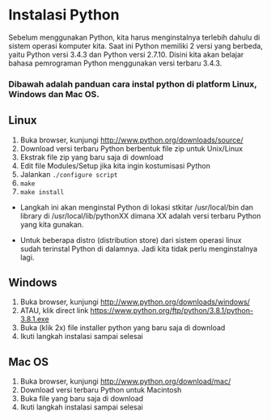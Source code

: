 # Instalasi Python
Sebelum menggunakan Python, kita harus menginstalnya terlebih dahulu di sistem operasi komputer kita. Saat ini Python memiliki 2 versi yang berbeda, yaitu Python versi 3.4.3 dan Python versi 2.7.10. Disini kita akan belajar bahasa pemrograman Python menggunakan versi terbaru 3.4.3.

### Dibawah adalah panduan cara instal python di platform Linux, Windows dan Mac OS.

## Linux
1. Buka browser, kunjungi http://www.python.org/downloads/source/
2. Download versi terbaru Python berbentuk file zip untuk Unix/Linux
3. Ekstrak file zip yang baru saja di download
4. Edit file Modules/Setup jika kita ingin kostumisasi Python
5. Jalankan `./configure script`
6. `make`
7. `make install`

* Langkah ini akan menginstal Python di lokasi stkitar /usr/local/bin dan library di /usr/local/lib/pythonXX dimana XX adalah versi terbaru Python yang kita gunakan.

* Untuk beberapa distro (distribution store) dari sistem operasi linux sudah terinstal Python di dalamnya. Jadi kita tidak perlu menginstalnya lagi.

## Windows
1. Buka browser, kunjungi http://www.python.org/downloads/windows/
2. ATAU, klik direct link https://www.python.org/ftp/python/3.8.1/python-3.8.1.exe
3. Buka (klik 2x) file installer python yang baru saja di download
4. Ikuti langkah instalasi sampai selesai

## Mac OS
1. Buka browser, kunjungi http://www.python.org/download/mac/
2. Download versi terbaru Python untuk Macintosh
3. Buka file yang baru saja di download
4. Ikuti langkah instalasi sampai selesai